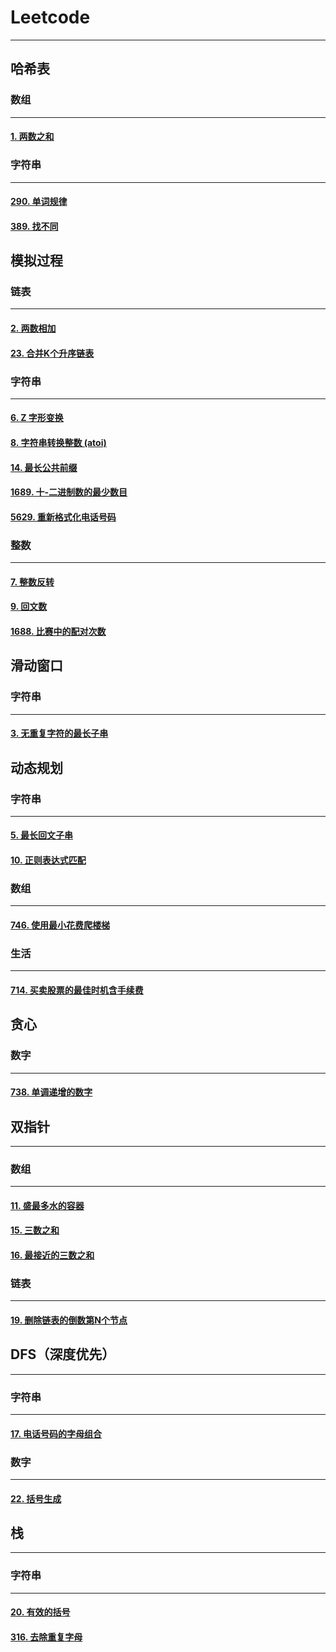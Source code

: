 # Leetcode

----



## 哈希表



### 数组

----



#### [1. 两数之和](https://leetcode-cn.com/problems/two-sum/)







### 字符串

---



#### [290. 单词规律](https://leetcode-cn.com/problems/word-pattern/)



#### [389. 找不同](https://leetcode-cn.com/problems/find-the-difference/)





## 模拟过程



### 链表

---



#### [2. 两数相加](https://leetcode-cn.com/problems/add-two-numbers/)



#### [23. 合并K个升序链表](https://leetcode-cn.com/problems/merge-k-sorted-lists/)





### 字符串

----



#### [6. Z 字形变换](https://leetcode-cn.com/problems/zigzag-conversion/)



#### [8. 字符串转换整数 (atoi)](https://leetcode-cn.com/problems/string-to-integer-atoi/)



#### [14. 最长公共前缀](https://leetcode-cn.com/problems/longest-common-prefix/)



#### [1689. 十-二进制数的最少数目](https://leetcode-cn.com/problems/partitioning-into-minimum-number-of-deci-binary-numbers/)



#### [5629. 重新格式化电话号码](https://leetcode-cn.com/problems/reformat-phone-number/)



### 整数

---



#### [7. 整数反转](https://leetcode-cn.com/problems/reverse-integer/)



#### [9. 回文数](https://leetcode-cn.com/problems/palindrome-number/)



#### [1688. 比赛中的配对次数](https://leetcode-cn.com/problems/count-of-matches-in-tournament/)







## 滑动窗口



### 字符串

---



#### [3. 无重复字符的最长子串](https://leetcode-cn.com/problems/longest-substring-without-repeating-characters/)







## 动态规划



### 字符串

---



#### [5. 最长回文子串](https://leetcode-cn.com/problems/longest-palindromic-substring/)



#### [10. 正则表达式匹配](https://leetcode-cn.com/problems/regular-expression-matching/)





### 数组

---



#### [746. 使用最小花费爬楼梯](https://leetcode-cn.com/problems/min-cost-climbing-stairs/)





### 生活

---



#### [714. 买卖股票的最佳时机含手续费](https://leetcode-cn.com/problems/best-time-to-buy-and-sell-stock-with-transaction-fee/)







## 贪心



### 数字

---



#### [738. 单调递增的数字](https://leetcode-cn.com/problems/monotone-increasing-digits/)





## 双指针

---





### 数组

---



#### [11. 盛最多水的容器](https://leetcode-cn.com/problems/container-with-most-water/)



#### [15. 三数之和](https://leetcode-cn.com/problems/3sum/)



#### [16. 最接近的三数之和](https://leetcode-cn.com/problems/3sum-closest/)





### 链表

---



#### [19. 删除链表的倒数第N个节点](https://leetcode-cn.com/problems/remove-nth-node-from-end-of-list/)







## DFS（深度优先）

---



### 字符串

---



#### [17. 电话号码的字母组合](https://leetcode-cn.com/problems/letter-combinations-of-a-phone-number/)





### 数字

---



#### [22. 括号生成](https://leetcode-cn.com/problems/generate-parentheses/)



## 栈

---



### 字符串

---



#### [20. 有效的括号](https://leetcode-cn.com/problems/valid-parentheses/)



#### [316. 去除重复字母](https://leetcode-cn.com/problems/remove-duplicate-letters/)